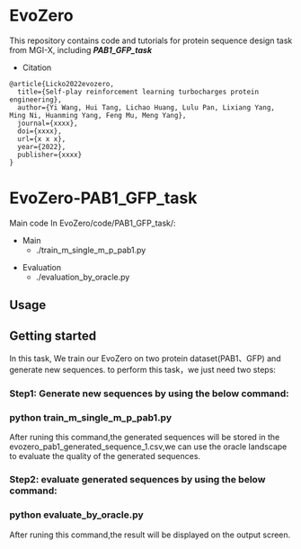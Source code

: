 # EvoZero

This repository contains code and tutorials for protein sequence design task from MGI-X, including ***PAB1_GFP_task***

+ Citation

```
@article{Licko2022evozero,
  title={Self-play reinforcement learning turbocharges protein engineering},
  author={Yi Wang, Hui Tang, Lichao Huang, Lulu Pan, Lixiang Yang, Ming Ni, Huanming Yang, Feng Mu, Meng Yang},
  journal={xxxx},
  doi={xxxx},
  url={x x x},
  year={2022},
  publisher={xxxx}
}

```


# EvoZero-PAB1_GFP_task

Main code In EvoZero/code/PAB1_GFP_task/: 

+ Main
  - ./train_m_single_m_p_pab1.py
- Evaluation
  - ./evaluation_by_oracle.py

## Usage


## Getting started

In this task, We train our EvoZero on two protein dataset(PAB1、GFP) and generate new sequences. to perform this task，we just need two steps:


### Step1: Generate new sequences by using the below command:

### python train_m_single_m_p_pab1.py

After runing this command,the generated sequences will be stored in the evozero_pab1_generated_sequence_1.csv,we can use the oracle landscape to evaluate the quality of the generated sequences.



### Step2: evaluate generated sequences by using the below command:

### python  evaluate_by_oracle.py

After runing this command,the result will be displayed on the output screen.



